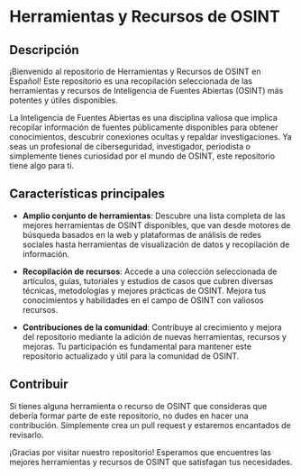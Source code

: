 # Herramientas y Recursos de OSINT



## Descripción

¡Bienvenido al repositorio de  Herramientas y Recursos de OSINT en Español! Este repositorio es una recopilación seleccionada de las herramientas y recursos de Inteligencia de Fuentes Abiertas (OSINT) más potentes y útiles disponibles.

La Inteligencia de Fuentes Abiertas es una disciplina valiosa que implica recopilar información de fuentes públicamente disponibles para obtener conocimientos, descubrir conexiones ocultas y repaldar investigaciones. Ya seas un profesional de ciberseguridad, investigador, periodista o simplemente tienes curiosidad por el mundo de OSINT, este repositorio tiene algo para ti.

## Características principales

- **Amplio conjunto de herramientas**: Descubre una lista completa de las mejores herramientas de OSINT disponibles, que van desde motores de búsqueda basados en la web y plataformas de análisis de redes sociales hasta herramientas de visualización de datos y recopilación de información.

- **Recopilación de recursos**: Accede a una colección seleccionada de artículos, guías, tutoriales y estudios de casos que cubren diversas técnicas, metodologías y mejores prácticas de OSINT. Mejora tus conocimientos y habilidades en el campo de OSINT con valiosos recursos.

- **Contribuciones de la comunidad**: Contribuye al crecimiento y mejora del repositorio mediante la adición de nuevas herramientas, recursos y mejoras. Tu participación es fundamental para mantener este repositorio actualizado y útil para la comunidad de OSINT.

## Contribuir

Si tienes alguna herramienta o recurso de OSINT que consideras que debería formar parte de este repositorio, no dudes en hacer una contribución. Simplemente crea un pull request y estaremos encantados de revisarlo.

¡Gracias por visitar nuestro repositorio! Esperamos que encuentres las mejores herramientas y recursos de OSINT que satisfagan tus necesidades.
